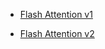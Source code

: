 
- [Flash Attention v1](Flash_Attention/FlashAttention_v1.md)

- [Flash Attention v2](Flash_Attention/FlashAttention_v2.md)